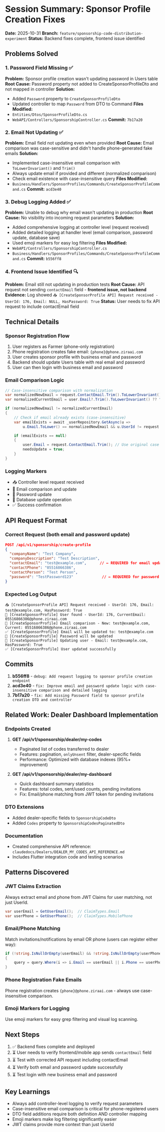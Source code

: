 # Session Summary: Sponsor Profile Creation Fixes
**Date:** 2025-10-31
**Branch:** `feature/sponsorship-code-distribution-experiment`
**Status:** Backend fixes complete, frontend issue identified

## Problems Solved

### 1. Password Field Missing ✅
**Problem:** Sponsor profile creation wasn't updating password in Users table
**Root Cause:** Password property not added to CreateSponsorProfileDto and not mapped in controller
**Solution:**
- Added `Password` property to `CreateSponsorProfileDto`
- Updated controller to map `Password` from DTO to Command
**Files Modified:**
- `Entities/Dtos/SponsorProfileDto.cs`
- `WebAPI/Controllers/SponsorshipController.cs`
**Commit:** `7b17a20`

### 2. Email Not Updating ✅
**Problem:** Email field not updating even when provided
**Root Cause:** Email comparison was case-sensitive and didn't handle phone-generated fake emails
**Solution:**
- Implemented case-insensitive email comparison with `ToLowerInvariant()` and `Trim()`
- Always update email if provided and different (normalized comparison)
- Check email existence with case-insensitive query
**Files Modified:**
- `Business/Handlers/SponsorProfiles/Commands/CreateSponsorProfileCommand.cs`
**Commit:** `acd3e40`

### 3. Debug Logging Added ✅
**Problem:** Unable to debug why email wasn't updating in production
**Root Cause:** No visibility into incoming request parameters
**Solution:**
- Added comprehensive logging at controller level (request received)
- Added detailed logging at handler level (email comparison, password update, database save)
- Used emoji markers for easy log filtering
**Files Modified:**
- `WebAPI/Controllers/SponsorshipController.cs`
- `Business/Handlers/SponsorProfiles/Commands/CreateSponsorProfileCommand.cs`
**Commit:** `b556ff8`

### 4. Frontend Issue Identified 🔍
**Problem:** Email still not updating in production tests
**Root Cause:** API request not sending `contactEmail` field - **frontend issue, not backend**
**Evidence:** Log showed `📥 [CreateSponsorProfile API] Request received - UserId: 176, Email: NULL, HasPassword: True`
**Status:** User needs to fix API request to include contactEmail field

## Technical Details

### Sponsor Registration Flow
1. User registers as Farmer (phone-only registration)
2. Phone registration creates fake email: `{phone}@phone.ziraai.com`
3. User creates sponsor profile with business email and password
4. Backend should update Users table with real email and password
5. User can then login with business email and password

### Email Comparison Logic
```csharp
// Case-insensitive comparison with normalization
var normalizedNewEmail = request.ContactEmail.Trim().ToLowerInvariant();
var normalizedCurrentEmail = user.Email?.Trim().ToLowerInvariant() ?? "";

if (normalizedNewEmail != normalizedCurrentEmail)
{
    // Check if email already exists (case-insensitive)
    var emailExists = await _userRepository.GetAsync(u =>
        u.Email.ToLower() == normalizedNewEmail && u.UserId != request.SponsorId);

    if (emailExists == null)
    {
        user.Email = request.ContactEmail.Trim(); // Use original case
        needsUpdate = true;
    }
}
```

### Logging Markers
- 📥 Controller level request received
- 📧 Email comparison and update
- 🔐 Password update
- 💾 Database update operation
- ✅ Success confirmation

## API Request Format

### Correct Request (both email and password update)
```json
POST /api/v1/sponsorship/create-profile
{
  "companyName": "Test Company",
  "companyDescription": "Test Description",
  "contactEmail": "test@example.com",      // ← REQUIRED for email update
  "contactPhone": "05516866386",
  "contactPerson": "Test Person",
  "password": "TestPassword123"             // ← REQUIRED for password update
}
```

### Expected Log Output
```
📥 [CreateSponsorProfile API] Request received - UserId: 176, Email: test@example.com, HasPassword: True
📧 [CreateSponsorProfile] User found - UserId: 176, CurrentEmail: 05516866386@phone.ziraai.com
📧 [CreateSponsorProfile] Email comparison - New: test@example.com, Current: 05516866386@phone.ziraai.com
✅ [CreateSponsorProfile] Email will be updated to: test@example.com
🔐 [CreateSponsorProfile] Password will be updated
💾 [CreateSponsorProfile] Updating user - Email: test@example.com, HasPassword: True
✅ [CreateSponsorProfile] User updated successfully
```

## Commits
1. **b556ff8** - `debug: Add request logging to sponsor profile creation endpoint`
2. **acd3e40** - `fix: Improve email and password update logic with case-insensitive comparison and detailed logging`
3. **7b17a20** - `fix: Add missing Password field to sponsor profile creation DTO and controller`

## Related Work: Dealer Dashboard Implementation

### Endpoints Created
1. **GET /api/v1/sponsorship/dealer/my-codes**
   - Paginated list of codes transferred to dealer
   - Features: pagination, `onlyUnsent` filter, dealer-specific fields
   - Performance: Optimized with database indexes (95%+ improvement)

2. **GET /api/v1/sponsorship/dealer/my-dashboard**
   - Quick dashboard summary statistics
   - Features: total codes, sent/used counts, pending invitations
   - Fix: Email/phone matching from JWT token for pending invitations

### DTO Extensions
- Added dealer-specific fields to `SponsorshipCodeDto`
- Added `Codes` property to `SponsorshipCodesPaginatedDto`

### Documentation
- Created comprehensive API reference: `claudedocs/Dealers/DEALER_MY_CODES_API_REFERENCE.md`
- Includes Flutter integration code and testing scenarios

## Patterns Discovered

### JWT Claims Extraction
Always extract email and phone from JWT Claims for user matching, not just UserId.
```csharp
var userEmail = GetUserEmail();  // ClaimTypes.Email
var userPhone = GetUserPhone();  // ClaimTypes.MobilePhone
```

### Email/Phone Matching
Match invitations/notifications by email OR phone (users can register either way):
```csharp
if (!string.IsNullOrEmpty(userEmail) && !string.IsNullOrEmpty(userPhone))
{
    query = query.Where(i => i.Email == userEmail || i.Phone == userPhone);
}
```

### Phone Registration Fake Emails
Phone registration creates `{phone}@phone.ziraai.com` - always use case-insensitive comparison.

### Emoji Markers for Logging
Use emoji markers for easy grep filtering and visual log scanning.

## Next Steps
1. ✅ Backend fixes complete and deployed
2. ⏳ User needs to verify frontend/mobile app sends `contactEmail` field
3. ⏳ Test with corrected API request including contactEmail
4. ⏳ Verify both email and password update successfully
5. ⏳ Test login with new business email and password

## Key Learnings
- Always add controller-level logging to verify request parameters
- Case-insensitive email comparison is critical for phone-registered users
- DTO field additions require both definition AND controller mapping
- Emoji markers make log filtering significantly easier
- JWT claims provide more context than just UserId
